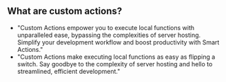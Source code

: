 ## What are custom actions?
- "Custom Actions empower you to execute local functions with unparalleled ease, bypassing the complexities of server hosting. Simplify your development workflow and boost productivity with Smart Actions."
- "Custom Actions make executing local functions as easy as flipping a switch. Say goodbye to the complexity of server hosting and hello to streamlined, efficient development."
